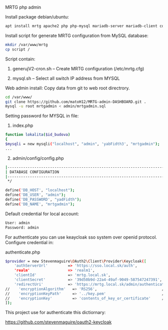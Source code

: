 MRTG php admin

Install package debian/ubuntu:

```sh
apt install mrtg apache2 php php-mysql mariadb-server mariadb-client composser
```


Install script for generate MRTG configuration from MySQL database:
```sh
mkdir /var/www/mrtg
cp script /
```

Script contain:

1. generujV2-cron.sh – Create MRTG configuration (/etc/mrtg.cfg)

2. mysql.sh – Select all switch IP address from MYSQL


Web admin install:
Copy data from git to web root directrory. 

```sh
cd /var/www/
git clone https://github.com/matoH12/MRTG-admin-DASHBOARD.git .
mysql -u root mrtgadmin < admin/mrtgadmin.sql
```


Setting password for MYSQL in file:
1. index.php

```sh
function lokalita($id_budova)
{
$mysqli = new mysqli("localhost", "admin", 'yabFidth3', "mrtgadmin");
...
```

2. admin/config/config.php

```sh
|--------------------------------------------------------------------------
| DATABASE CONFIGURATION
|--------------------------------------------------------------------------
 */

define('DB_HOST', "localhost");
define('DB_USER', "admin");
define('DB_PASSWORD', "yadFidth");
define('DB_NAME', "mrtgadmin");

```

Default credential for local account:
```sh
User: admin
Password: admin
```


For authenticate you can use keaycloak sso system over openid protocol. Configure credential in:

authenticate.php

```sh
$provider = new Stevenmaguire\OAuth2\Client\Provider\Keycloak([
    'authServerUrl'         => 'https://sso.local.sk/auth',
    'realm'                 => 'realm1',
    'clientId'              => 'mrtg.local.sk',
    'clientSecret'          => '39d50b9d-22a4-49af-9049-587547247391',
    'redirectUri'           => 'https://mrtg.local.sk/admin/authenticate.php',
//    'encryptionAlgorithm'   => 'RS256',                             // optional
//    'encryptionKeyPath'     => '../key.pem'                         // optional
//    'encryptionKey'         => 'contents_of_key_or_certificate'     // optional
]);

```

This project use for authenticate this dictiornary:

https://github.com/stevenmaguire/oauth2-keycloak

